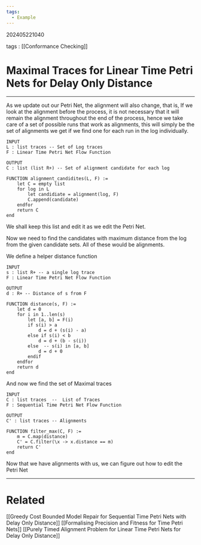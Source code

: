 ```yaml
---
tags:
  - Example
---
```


202405221040

tags : [[Conformance Checking]]

#  Maximal Traces for Linear Time Petri Nets for Delay Only Distance
---

As we update out our Petri Net, the alignment will also change, that is, If we look at the alignment before the process, it is not necessary that it will remain the alignment throughout the end of the process, hence we take care of a set of possible runs that work as alignments, this will simply be the set of alignments we get if we find one for each run in the log individually.

```
INPUT
L : list traces -- Set of Log traces
F : Linear Time Petri Net Flow Function

OUTPUT
C : list (list R+) -- Set of alignment candidate for each log

FUNCTION alignment_candidites(L, F) := 
    let C = empty list
    for log in L
        let candidiate = alignment(log, F)
        C.append(candidate)
    endfor
    return C
end
```

We shall keep this list and edit it as we edit the Petri Net.

Now we need to find the candidates with maximum distance from the log from the given candidate sets. All of these would be alignments.

We define a helper distance function 
```
INPUT
s : list R+ -- a single log trace
F : Linear Time Petri Net Flow Function 

OUTPUT
d : R+ -- Distance of s from F

FUNCTION distance(s, F) :=
    let d = 0
    for i in 1..len(s)
        let [a, b] = F(i)
        if s(i) > a
            d = d + (s(i) - a)
        else if s(i) < b
            d = d + (b - s(i))
        else  -- s(i) in [a, b]
            d = d + 0
        endif
    endfor
    return d
end
```

And now we find the set of Maximal traces

```
INPUT
C : list traces  --  List of Traces
F : Sequential Time Petri Net Flow Function

OUTPUT
C' : list traces -- Alignments

FUNCTION filter_max(C, F) :=
    m = C.map(distance)
    C' = C.filter(\x -> x.distance == m)
    return C'
end
```

Now that we have alignments with us, we can figure out how to edit the Petri Net

---
# Related
[[Greedy Cost Bounded Model Repair for Sequential Time Petri Nets with Delay Only Distance]]
[[Formalising Precision and Fitness for Time Petri Nets]]
[[Purely Timed Alignment Problem for Linear Time Petri Nets for Delay Only Distance]]